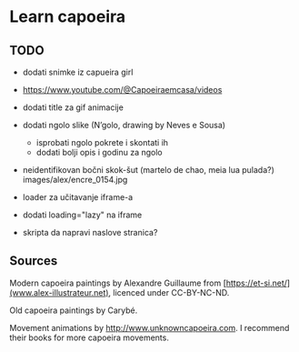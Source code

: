 # Learn capoeira

## TODO
- dodati snimke iz capueira girl
- https://www.youtube.com/@Capoeiraemcasa/videos
- dodati title za gif animacije
- dodati ngolo slike (N’golo, drawing by Neves e Sousa)
  - isprobati ngolo pokrete i skontati ih
  - dodati bolji opis i godinu za ngolo
- neidentifikovan bočni skok-šut (martelo de chao, meia lua pulada?) images/alex/encre_0154.jpg

- loader za učitavanje iframe-a
- dodati loading="lazy" na iframe
- skripta da napravi naslove stranica?

## Sources

Modern capoeira paintings by Alexandre Guillaume from [https://et-si.net/](www.alex-illustrateur.net), licenced under CC-BY-NC-ND.

Old capoeira paintings by Carybé.

Movement animations by http://www.unknowncapoeira.com. I recommend their books for more capoeira movements.